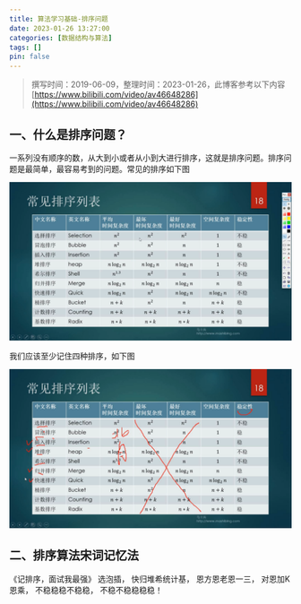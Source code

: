 ```yaml
---
title: 算法学习基础-排序问题
date: 2023-01-26 13:27:00
categories: [数据结构与算法]
tags: []
pin: false
---
```


> 撰写时间：2019-06-09，整理时间：2023-01-26，此博客参考以下内容 [https://www.bilibili.com/video/av46648286](https://www.bilibili.com/video/av46648286)

## 一、什么是排序问题？

一系列没有顺序的数，从大到小或者从小到大进行排序，这就是排序问题。排序问题是最简单，最容易考到的问题。常见的排序如下图

![深度截图_20190609094908.png](/img/algorithm/02-01.png)

我们应该至少记住四种排序，如下图

![深度截图_20190609095228.png](/img/algorithm/02-02.png)

## 二、排序算法宋词记忆法

《记排序，面试我最强》
选泡插，
快归堆希统计基，
恩方恩老恩一三，
对恩加K恩乘，
不稳稳稳不稳稳，
不稳不稳稳稳稳！
